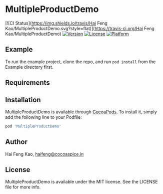 # MultipleProductDemo

[![CI Status](https://img.shields.io/travis/Hai Feng Kao/MultipleProductDemo.svg?style=flat)](https://travis-ci.org/Hai Feng Kao/MultipleProductDemo)
[![Version](https://img.shields.io/cocoapods/v/MultipleProductDemo.svg?style=flat)](https://cocoapods.org/pods/MultipleProductDemo)
[![License](https://img.shields.io/cocoapods/l/MultipleProductDemo.svg?style=flat)](https://cocoapods.org/pods/MultipleProductDemo)
[![Platform](https://img.shields.io/cocoapods/p/MultipleProductDemo.svg?style=flat)](https://cocoapods.org/pods/MultipleProductDemo)

## Example

To run the example project, clone the repo, and run `pod install` from the Example directory first.

## Requirements

## Installation

MultipleProductDemo is available through [CocoaPods](https://cocoapods.org). To install
it, simply add the following line to your Podfile:

```ruby
pod 'MultipleProductDemo'
```

## Author

Hai Feng Kao, haifeng@cocoaspice.in

## License

MultipleProductDemo is available under the MIT license. See the LICENSE file for more info.
